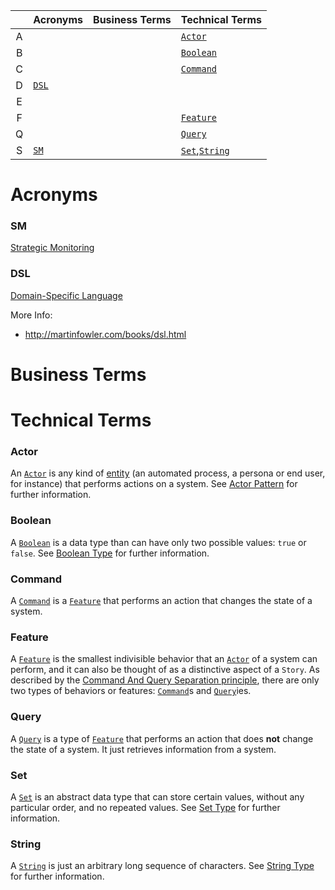 <!-- GLOSSARY:Index global='true' -->
<!-- Automatically generated by Atom plugin -->
|   |Acronyms|Business Terms|Technical Terms   |
|:-:|--------|--------------|------------------|
| A |        |              |[`Actor`]         |
| B |        |              |[`Boolean`]       |
| C |        |              |[`Command`]       |
| D |[`DSL`] |              |                  |
| E |        |              |                  |
| F |        |              |[`Feature`]       |
| Q |        |              |[`Query`]         |
| S |[`SM`]  |              |[`Set`],[`String`]|

<!-- /GLOSSARY:Index -->

# Acronyms

### SM
[Strategic Monitoring](https://learn.mdsol.com/display/SM/Strategic+Monitoring+Work+Space)

### DSL
[Domain-Specific Language](https://en.wikipedia.org/wiki/Domain-specific_language)

More Info:
  * http://martinfowler.com/books/dsl.html

# Business Terms

# Technical Terms
### Actor
An [`Actor`] is any kind of [entity] (an automated process, a persona or end user, for instance) that performs actions on a system. See [Actor Pattern] for further information.

### Boolean
A [`Boolean`] is a data type than can have only two possible values: `true` or `false`. See [Boolean Type] for further information.

### Command
A [`Command`] is a [`Feature`] that performs an action that changes the state of a system.

### Feature
A [`Feature`] is the smallest indivisible behavior that an [`Actor`] of a system can perform, and it can also be thought of as a distinctive aspect of a `Story`. As described by the [Command And Query Separation principle], there are only two types of behaviors or features: [`Command`]s and [`Query`]ies.

### Query
A [`Query`] is a type of [`Feature`] that performs an action that does **not** change the state of a system. It just retrieves information from a system.

### Set
A [`Set`] is an abstract data type that can store certain values, without any particular order, and no repeated values. See [Set Type] for further information.

### String
A [`String`] is just an arbitrary long sequence of characters. See [String Type] for further information.

[Actor Pattern]: https://en.wikipedia.org/wiki/Actor_modeling#The_Actor "Actor Pattern"
[Boolean Type]: https://en.wikipedia.org/wiki/Boolean "Boolean"
[Set Type]: https://en.wikipedia.org/wiki/Set_(abstract_data_type) "Set"
[String Type]: https://en.wikipedia.org/wiki/String_(computer_science) "String"
[Command And Query Separation principle]: http://martinfowler.com/bliki/CommandQuerySeparation.html
[printable characters]: https://en.wikipedia.org/wiki/ASCII#ASCII_printable_characters "ASCII printable characters"
[blank characters]: https://en.wikipedia.org/wiki/Whitespace_character "Whitespace character"
[Entity]: https://en.wikipedia.org/wiki/Entity "Entity"

<!-- GLOSSARY:References -->
<!-- Automatically generated by Atom plugin -->
[`SM`]: GLOSSARY.md#sm "SM"
[`DSL`]: GLOSSARY.md#dsl "DSL"
[`Actor`]: GLOSSARY.md#actor "Actor"
[`Boolean`]: GLOSSARY.md#boolean "Boolean"
[`Command`]: GLOSSARY.md#command "Command"
[`Feature`]: GLOSSARY.md#feature "Feature"
[`Query`]: GLOSSARY.md#query "query"
[`Set`]: GLOSSARY.md#set "Set"
[`String`]: GLOSSARY.md#string "String"
<!-- /GLOSSARY:References -->

